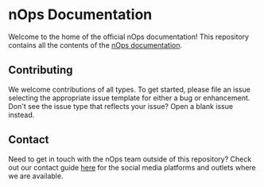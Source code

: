 # nOps Documentation

Welcome to the home of the official nOps documentation! This repository contains all the contents of the [nOps documentation](https://docs.nOps.com).

## Contributing

We welcome contributions of all types. To get started, please file an issue selecting the appropriate issue template for either a bug or enhancement. Don't see the issue type that reflects your issue? Open a blank issue instead.

## Contact

Need to get in touch with the nOps team outside of this repository? Check out our contact guide [here](CONTACT.md) for the social media platforms and outlets where we are available.
